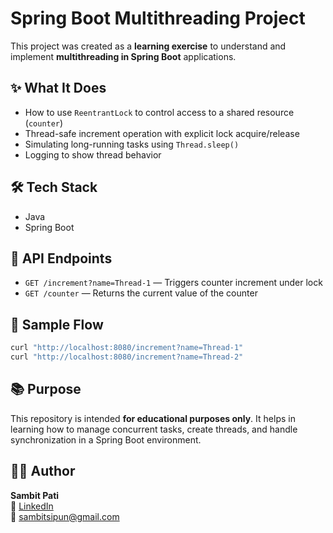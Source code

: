 # Spring Boot Multithreading Project

This project was created as a **learning exercise** to understand and implement **multithreading in Spring Boot** applications.

## ✨ What It Does

- How to use `ReentrantLock` to control access to a shared resource (`counter`)
- Thread-safe increment operation with explicit lock acquire/release
- Simulating long-running tasks using `Thread.sleep()`
- Logging to show thread behavior

## 🛠️ Tech Stack

- Java
- Spring Boot

## 📘 API Endpoints

- `GET /increment?name=Thread-1` — Triggers counter increment under lock
- `GET /counter` — Returns the current value of the counter

## 🔁 Sample Flow

```bash
curl "http://localhost:8080/increment?name=Thread-1"
curl "http://localhost:8080/increment?name=Thread-2"
```

## 📚 Purpose

This repository is intended **for educational purposes only**. It helps in learning how to manage concurrent tasks, create threads, and handle synchronization in a Spring Boot environment.

## 👨‍💻 Author

**Sambit Pati**  
🔗 [LinkedIn](https://www.linkedin.com/in/sambit1803/)  
📧 sambitsipun@gmail.com
